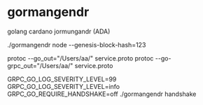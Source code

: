 # gormangendr
golang cardano jormungandr (ADA)

./gormangendr node --genesis-block-hash=123


protoc --go_out="/Users/aa/" service.proto 
protoc --go-grpc_out="/Users/aa/" service.proto


GRPC_GO_LOG_SEVERITY_LEVEL=99 GRPC_GO_LOG_SEVERITY_LEVEL=info GRPC_GO_REQUIRE_HANDSHAKE=off ./gormangendr handshake
